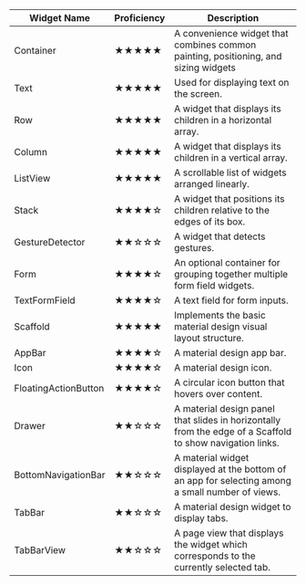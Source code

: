 
| Widget Name            | Proficiency    | Description                                                  |
|------------------------|----------------|--------------------------------------------------------------|
|Container               |★★★★★       |A convenience widget that combines common painting, positioning, and sizing widgets|
| Text                   | ★★★★★      | Used for displaying text on the screen.                      |
| Row                    | ★★★★★      | A widget that displays its children in a horizontal array.   |
| Column                 | ★★★★★      | A widget that displays its children in a vertical array.     |
| ListView               | ★★★★★      | A scrollable list of widgets arranged linearly.              |
| Stack                  | ★★★★☆      | A widget that positions its children relative to the edges of its box. |
| GestureDetector        | ★★☆☆☆      | A widget that detects gestures.                              |
| Form                   | ★★★★☆      | An optional container for grouping together multiple form field widgets. |
| TextFormField          | ★★★★☆      | A text field for form inputs.                                |
| Scaffold               | ★★★★★      | Implements the basic material design visual layout structure. |
| AppBar                 | ★★★★☆      | A material design app bar.                                   |
| Icon                   | ★★★★☆      | A material design icon.                                      |
| FloatingActionButton   | ★★★★☆      | A circular icon button that hovers over content.             |
| Drawer                 | ★★☆☆☆      | A material design panel that slides in horizontally from the edge of a Scaffold to show navigation links. |
| BottomNavigationBar    | ★★☆☆☆      | A material widget displayed at the bottom of an app for selecting among a small number of views. |
| TabBar                 | ★★☆☆☆      | A material design widget to display tabs.                    |
| TabBarView             | ★★☆☆☆      | A page view that displays the widget which corresponds to the currently selected tab. |
